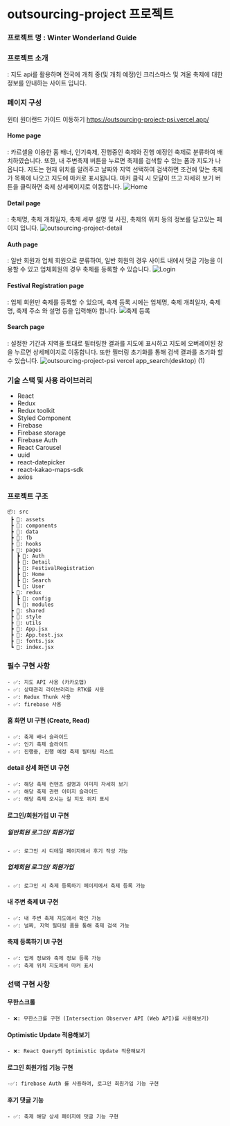 # outsourcing-project 프로젝트 

### 프로젝트 명 : Winter Wonderland Guide
### 프로젝트 소개 
: 지도 api를 활용하며 전국에 개최 중(및 개최 예정)인 크리스마스 및 겨울 축제에 대한 정보를 안내하는 사이트 입니다. 

### 페이지 구성

윈터 원더랜드 가이드 이동하기 https://outsourcing-project-psi.vercel.app/

#### Home page
  : 카르셀을 이용한 홈 배너, 인기축제, 진행중인 축제와 진행 예정인 축제로 분류하여 배치하였습니다.
또한, 내 주변축제 버튼을 누르면 축제를 검색할 수 있는 폼과 지도가 나옵니다. 지도는 현재 위치를 알려주고 날짜와 지역 선택하여 검색하면 조건에 맞는 축제가 목록에 나오고 지도에 마커로 표시됩니다. 마커 클릭 시 모달이 뜨고 자세히 보기 버튼을 클릭하면 축제 상세페이지로 이동합니다.
  ![Home](https://github.com/nbc-react-3rd-outsourcing-project-a5/outsourcing-project/assets/120929861/5ae9a821-a5d1-4324-a91a-d5e19e858d63)

#### Detail page
: 축제명, 축제 개최일자, 축제 세부 설명 및 사진, 축제의 위치 등의 정보를 담고있는 페이지 입니다. 
![outsourcing-project-detail](https://github.com/nbc-react-3rd-outsourcing-project-a5/outsourcing-project/assets/120929861/24631c73-5318-4e96-8c3c-88ac854f6955)


#### Auth page
: 일반 회원과 업체 회원으로 분류하여, 일반 회원의 경우 사이트 내에서 댓글 기능을 이용할 수 있고 업체회원의 경우 축제를 등록할 수 있습니다.
![Login](https://github.com/nbc-react-3rd-outsourcing-project-a5/outsourcing-project/assets/120929861/17a1de1d-0142-4041-950b-dc3d4e91da48)


#### Festival Registration page
: 업체 회원만 축제를 등록할 수 있으며, 축제 등록 시에는 업체명, 축제 개최일자, 축제명, 축제 주소 와 설명 등을 입력해야 합니다.
![축제 등록](https://github.com/nbc-react-3rd-outsourcing-project-a5/outsourcing-project/assets/120929861/173c71a3-e1f5-4101-9f78-361376f6c444)



#### Search page
: 설정한 기간과 지역을 토대로 필터링한 결과를 지도에 표시하고 지도에 오버레이된 창을 누르면 상세페이지로 이동합니다. 또한 필터링 초기화를 통해 검색 결과를 초기화 할 수 있습니다.
![outsourcing-project-psi vercel app_search(desktop) (1)](https://github.com/nbc-react-3rd-outsourcing-project-a5/outsourcing-project/assets/120929861/b9c6a7ed-e116-4387-89fb-7cfc66dd7410)


### 기술 스택 및 사용 라이브러리
- React
- Redux 
- Redux toolkit
- Styled Component
- Firebase
- Firebase storage
- Firebase Auth
- React Carousel
- uuid
- react-datepicker
- react-kakao-maps-sdk
- axios


### 프로젝트 구조

```
📦: src
 ┣ 📂: assets
 ┣ 📂: components
 ┣ 📂: data
 ┣ 📂: fb
 ┣ 📂: hooks
 ┣ 📂: pages
 ┃ ┣ 📂: Auth
 ┃ ┣ 📂: Detail
 ┃ ┣ 📂: FestivalRegistration
 ┃ ┣ 📂: Home
 ┃ ┣ 📂: Search
 ┃ ┗ 📂: User
 ┣ 📂: redux
 ┃ ┣ 📂: config
 ┃ ┗ 📂: modules
 ┣ 📂: shared
 ┣ 📂: style
 ┣ 📂: utils
 ┣ 📜: App.jsx
 ┣ 📜: App.test.jsx
 ┣ 📜: fonts.jsx
 ┗ 📜: index.jsx
```

### 필수 구현 사항
```
- ✅: 지도 API 사용 (카카오맵)
- ✅: 상태관리 라이브러리는 RTK를 사용
- ✅: Redux Thunk 사용
- ✅: firebase 사용
```
#### 홈 화면 UI 구현 (Create, Read)
```
- ✅: 축제 배너 슬라이드
- ✅: 인기 축제 슬라이드
- ✅: 진행중, 진행 예정 축제 필터링 리스트
```
#### detail 상세 화면 UI 구현
```
- ✅: 해당 축제 컨텐츠 설명과 이미지 자세히 보기
- ✅: 해당 축제 관련 이미지 슬라이드
- ✅: 해당 축제 오시는 길 지도 위치 표시
```
#### 로그인/회원가입 UI 구현
##### 일반회원 로그인/ 회원가입
```
- ✅: 로그인 시 디테일 페이지에서 후기 작성 가능
```
##### 업체회원 로그인/ 회원가입
```
- ✅: 로그인 시 축제 등록하기 페이지에서 축제 등록 가능
```
#### 내 주변 축제 UI 구현
```
- ✅: 내 주변 축제 지도에서 확인 가능
- ✅: 널짜, 지역 필터링 폼을 통해 축제 검색 가능
```
#### 축제 등록하기 UI 구현
```
- ✅: 업체 정보와 축제 정보 등록 가능
- ✅: 축제 위치 지도에서 마커 표시
```

### 선택 구현 사항
#### 무한스크롤
```
- ❌: 무한스크롤 구현 (Intersection Observer API (Web API)를 사용해보기)
```
#### Optimistic Update 적용해보기
```
- ❌: React Query의 Optimistic Update 적용해보기
```
#### 로그인 회원가입 기능 구현
```
-✅: firebase Auth 를 사용하여, 로그인 회원가입 기능 구현
```
#### 후기 댓글 기능
```
- ✅: 축제 해당 상세 페이지에 댓글 기능 구현
```


